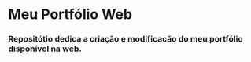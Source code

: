 # Meu Portfólio Web 

### Repositótio dedica a criação e modificacão do meu portfólio disponível na web.
